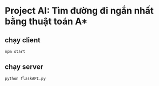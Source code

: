 # Project AI: Tìm đường đi ngắn nhất bằng thuật toán A*

## chạy client
```
npm start
```
## chạy server
```
python flaskAPI.py
```